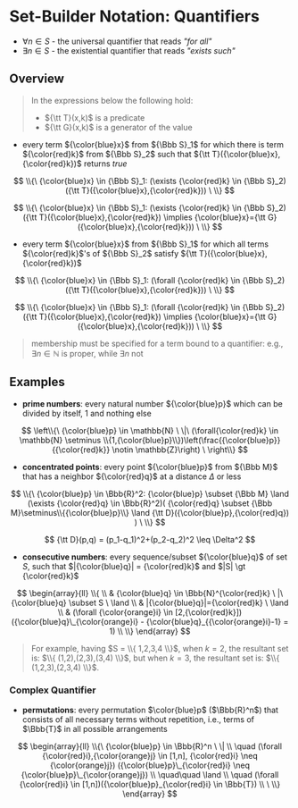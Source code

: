 # Set-Builder Notation: Quantifiers

- $\forall n \in S$ - the universal quantifier that reads _"for all"_
- $\exists n \in S$ - the existential quantifier that reads _"exists such"_

## Overview

> In the expressions below the following hold:
> - ${\tt T}(x,k)$ is a predicate
> - ${\tt G}(x,k)$ is a generator of the value

- every term ${\color{blue}x}$ from ${\Bbb S}_1$ for which there is term ${\color{red}k}$ from ${\Bbb S}_2$ such that ${\tt T}({\color{blue}x},{\color{red}k})$ returns _true_

$$
\\{\ {\color{blue}x} \in {\Bbb S}_1: (\exists {\color{red}k} \in {\Bbb S}_2)({\tt T}({\color{blue}x},{\color{red}k})) \ \\}
$$

$$
\\{\ {\color{blue}x} \in {\Bbb S}_1: (\exists {\color{red}k} \in {\Bbb S}_2)({\tt T}({\color{blue}x},{\color{red}k}) \implies {\color{blue}x}={\tt G}({\color{blue}x},{\color{red}k})) \ \\}
$$

- every term ${\color{blue}x}$ from ${\Bbb S}_1$ for which all terms ${\color{red}k}$'s of ${\Bbb S}_2$ satisfy ${\tt T}({\color{blue}x},{\color{red}k})$

$$
\\{\ {\color{blue}x} \in {\Bbb S}_1: (\forall {\color{red}k} \in {\Bbb S}_2)({\tt T}({\color{blue}x},{\color{red}k})) \ \\}
$$

$$
\\{\ {\color{blue}x} \in {\Bbb S}_1: (\forall {\color{red}k} \in {\Bbb S}_2)({\tt T}({\color{blue}x},{\color{red}k}) \implies {\color{blue}x}={\tt G}({\color{blue}x},{\color{red}k})) \ \\}
$$

> membership must be specified for a term bound to a quantifier: e.g., $\exists n \in \mathbb{N}$ is proper, while $\exists n$ not

## Examples

- **prime numbers**: every natural number ${\color{blue}p}$ which can be divided by itself, 1 and nothing else

$$
\left\\{\ {\color{blue}p} \in \mathbb{N} \ \|\ (\forall{\color{red}k} \in \mathbb{N} \setminus \\{1,{\color{blue}p}\\})\left(\frac{{\color{blue}p}}{{\color{red}k}} \notin \mathbb{Z}\right) \ \right\\}
$$

- **concentrated points**: every point ${\color{blue}p}$ from ${\Bbb M}$ that has a neighbor ${\color{red}q}$ at a distance $\Delta$ or less

$$
\\{\ 
{\color{blue}p} \in \Bbb{R}^2:
{\color{blue}p} \subset {\Bbb M} \land
(\exists {\color{red}q} \in \Bbb{R}^2)(
{\color{red}q} \subset {\Bbb M}\setminus\\{{\color{blue}p}\\} \land
{\tt D}({\color{blue}p},{\color{red}q})
)
\ \\}
$$

$$
{\tt D}(p,q) =
(p_1-q_1)^2+(p_2-q_2)^2 \leq \Delta^2
$$

- **consecutive numbers**: every sequence/subset ${\color{blue}q}$ of set $S$, such that $|{\color{blue}q}| = {\color{red}k}$ and $|S| \gt {\color{red}k}$

$$
\begin{array}{ll}
\\{
\\
& {\color{blue}q} \in \Bbb{N}^{\color{red}k}
\ |\ {\color{blue}q} \subset S \ \land
\\
& |{\color{blue}q}|={\color{red}k} \ \land
\\
& (\forall {\color{orange}i} \in [2,{\color{red}k}])
({\color{blue}q}\_{\color{orange}i} - {\color{blue}q}_{{\color{orange}i}-1} = 1)
\\
\\}
\end{array}
$$

> For example, having $S = \\{ 1,2,3,4 \\}$, when $k=2$, the resultant set is: $\\{ (1,2),(2,3),(3,4) \\}$, but when $k=3$, the resultant set is: $\\{ (1,2,3),(2,3,4) \\}$.

### Complex Quantifier

- **permutations**: every permutation $\color{blue}p$ ($\Bbb{R}^n$) that consists of all necessary terms without repetition, i.e., terms of $\Bbb{T}$ in all possible arrangements

$$
\begin{array}{ll}
\\{\ {\color{blue}p} \in \Bbb{R}^n \ \|
\\
\quad (\forall {\color{red}i},{\color{orange}j} \in [1,n], {\color{red}i} \neq {\color{orange}j})
({\color{blue}p}\_{\color{red}i} \neq {\color{blue}p}\_{\color{orange}j})
\\
\quad\quad \land
\\
\quad (\forall {\color{red}i} \in [1,n])({\color{blue}p}_{\color{red}i} \in \Bbb{T})
\\
\ \\}
\end{array}
$$


